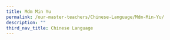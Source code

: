 ```yaml
---
title: Mdm Min Yu
permalink: /our-master-teachers/Chinese-Language/Mdm-Min-Yu/
description: ""
third_nav_title: Chinese Language
---
```


